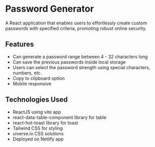 # Password Generator

A React application that enables users to effortlessly create custom passwords with specified criteria, promoting robust online security.


## Features

- Can generate a password range between 4 - 32 characters long
- Can save the previous passwords inside local storage
- Users can select the password strength using special characters, numbers, etc.
- Copy to clipboard option
- Mobile responsive

## Technologies Used

- ReactJS using vite app
- react-data-table-component library for table
- react-hot-toast library for toast
- Tailwind CSS for styling
- uiverse.io CSS solutions
- Deployed on Netlify app
